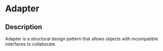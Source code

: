 # Adapter

## Description

Adapter is a structural design pattern that allows objects with incompatible interfaces to collaborate.